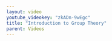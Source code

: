 ```yaml
---
layout: video
youtube_videokey: "zkADn-9wEgc"
title: "Introduction to Group Theory"
parent: Videos
---
```

